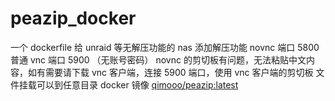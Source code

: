 # peazip_docker
一个 dockerfile 给 unraid 等无解压功能的 nas 添加解压功能
novnc 端口 5800
普通 vnc 端口 5900 （无账号密码）
novnc 的剪切板有问题，无法粘贴中文内容，如有需要请下载 vnc 客户端，连接 5900 端口，使用 vnc 客户端的剪切板
文件挂载可以到任意目录
docker 镜像 [qimooo/peazip:latest](https://hub.docker.com/repository/docker/qimooo/peazip/general)

